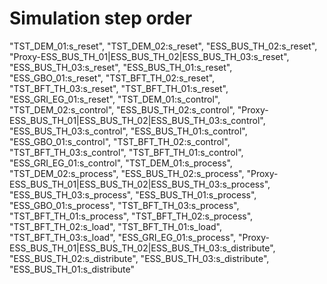 # Simulation step order
"TST_DEM_01:s_reset",
"TST_DEM_02:s_reset",
"ESS_BUS_TH_02:s_reset",
"Proxy-ESS_BUS_TH_01|ESS_BUS_TH_02|ESS_BUS_TH_03:s_reset",
"ESS_BUS_TH_03:s_reset",
"ESS_BUS_TH_01:s_reset",
"ESS_GBO_01:s_reset",
"TST_BFT_TH_02:s_reset",
"TST_BFT_TH_03:s_reset",
"TST_BFT_TH_01:s_reset",
"ESS_GRI_EG_01:s_reset",
"TST_DEM_01:s_control",
"TST_DEM_02:s_control",
"ESS_BUS_TH_02:s_control",
"Proxy-ESS_BUS_TH_01|ESS_BUS_TH_02|ESS_BUS_TH_03:s_control",
"ESS_BUS_TH_03:s_control",
"ESS_BUS_TH_01:s_control",
"ESS_GBO_01:s_control",
"TST_BFT_TH_02:s_control",
"TST_BFT_TH_03:s_control",
"TST_BFT_TH_01:s_control",
"ESS_GRI_EG_01:s_control",
"TST_DEM_01:s_process",
"TST_DEM_02:s_process",
"ESS_BUS_TH_02:s_process",
"Proxy-ESS_BUS_TH_01|ESS_BUS_TH_02|ESS_BUS_TH_03:s_process",
"ESS_BUS_TH_03:s_process",
"ESS_BUS_TH_01:s_process",
"ESS_GBO_01:s_process",
"TST_BFT_TH_03:s_process",
"TST_BFT_TH_01:s_process",
"TST_BFT_TH_02:s_process",
"TST_BFT_TH_02:s_load",
"TST_BFT_TH_01:s_load",
"TST_BFT_TH_03:s_load",
"ESS_GRI_EG_01:s_process",
"Proxy-ESS_BUS_TH_01|ESS_BUS_TH_02|ESS_BUS_TH_03:s_distribute",
"ESS_BUS_TH_02:s_distribute",
"ESS_BUS_TH_03:s_distribute",
"ESS_BUS_TH_01:s_distribute"
